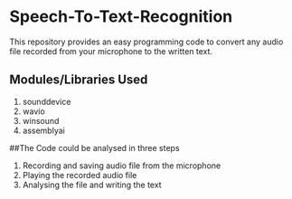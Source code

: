 # Speech-To-Text-Recognition
This repository provides an easy programming code to convert any audio file recorded from your microphone to the written text.

## Modules/Libraries Used
1. sounddevice
2. wavio
3. winsound
4. assemblyai

##The Code could be analysed in three steps
1. Recording and saving audio file from the microphone
2. Playing the recorded audio file
3. Analysing the file and writing the text
